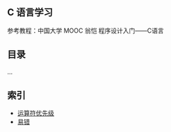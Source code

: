 ## C 语言学习

参考教程：中国大学 MOOC 翁恺 程序设计入门——C语言 

## 目录
...

## 索引

- [运算符优先级](0-一些东西/1-运算优先级.md)
- [易错](0-一些东西/2-易错.md)